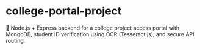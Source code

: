 # college-portal-project
🔐 Node.js + Express backend for a college project access portal with MongoDB, student ID verification using OCR (Tesseract.js), and secure API routing.
